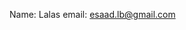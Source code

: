 Name: Lalas
email: esaad.lb@gmail.com


<!---
iqmia/iqmia is a ✨ special ✨ repository because its `README.md` (this file) appears on your GitHub profile.
You can click the Preview link to take a look at your changes.
--->
